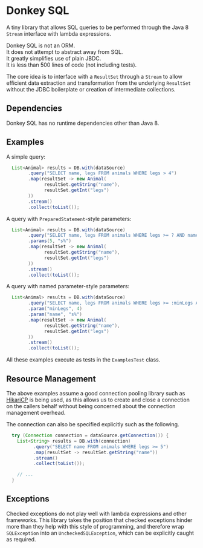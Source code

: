 Donkey SQL
==========

A tiny library that allows SQL queries to be performed through the Java 8 `Stream`
interface with lambda expressions.

Donkey SQL is not an ORM.  
It does not attempt to abstract away from SQL.  
It greatly simplifies use of plain JBDC.  
It is less than 500 lines of code (not including tests).  

The core idea is to interface with a `ResultSet` through a `Stream` to allow
efficient data extraction and transformation from the underlying `ResultSet`
without the JDBC boilerplate or creation of intermediate collections.

Dependencies
------------

Donkey SQL has no runtime dependencies other than Java 8.

Examples
--------

A simple query:

```java
  List<Animal> results = DB.with(dataSource)
        .query("SELECT name, legs FROM animals WHERE legs > 4")
        .map(resultSet -> new Animal(
              resultSet.getString("name"),
              resultSet.getInt("legs")
        ))
        .stream()
        .collect(toList());
```

A query with `PreparedStatement`-style parameters:

```java
  List<Animal> results = DB.with(dataSource)
        .query("SELECT name, legs FROM animals WHERE legs >= ? AND name LIKE ?")
        .params(5, "s%")
        .map(resultSet -> new Animal(
              resultSet.getString("name"),
              resultSet.getInt("legs")
        ))
        .stream()
        .collect(toList());
```

A query with named parameter-style parameters:

```java
  List<Animal> results = DB.with(dataSource)
        .query("SELECT name, legs FROM animals WHERE legs >= :minLegs AND name LIKE :name")
        .param("minLegs", 4)
        .param("name", "s%")
        .map(resultSet -> new Animal(
              resultSet.getString("name"),
              resultSet.getInt("legs")
        ))
        .stream()
        .collect(toList());
```

All these examples execute as tests in the `ExamplesTest` class. 

Resource Management
-------------------

The above examples assume a good connection pooling library such as [HikariCP][1] is being
used, as this allows us to create and close a connection on the callers behalf without being
concerned about the connection management overhead.

The connection can also be specified explicitly such as the following.

```java
  try (Connection connection = dataSource.getConnection()) {
    List<String> results = DB.with(connection)
          .query("SELECT name FROM animals WHERE legs >= 5")
          .map(resultSet -> resultSet.getString("name"))
          .stream()
          .collect(toList());

    // ...
  }
```

Exceptions
----------

Checked exceptions do not play well with lambda expressions and other frameworks.
This library takes the position that checked exceptions hinder more than they help
with this style of programming, and therefore wrap `SQLException` into an
`UncheckedSQLException`, which can be explicitly caught as required.


[1]: https://github.com/brettwooldridge/HikariCP
